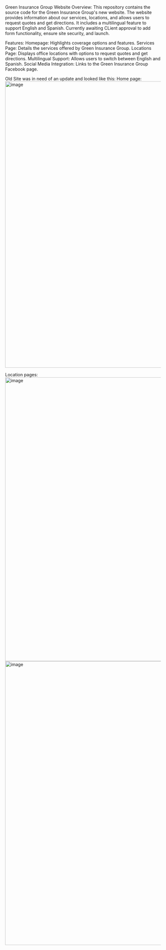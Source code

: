 Green Insurance Group Website
Overview:
This repository contains the source code for the Green Insurance Group's new website. 
The website provides information about our services, locations, and allows users to request quotes and get directions. 
It includes a multilingual feature to support English and Spanish.
Currently awaiting CLient approval to add form functionality, ensure site security, and launch.

Features:
Homepage: Highlights coverage options and features.
Services Page: Details the services offered by Green Insurance Group.
Locations Page: Displays office locations with options to request quotes and get directions.
Multilingual Support: Allows users to switch between English and Spanish.
Social Media Integration: Links to the Green Insurance Group Facebook page.

Old Site was in need of an update and looked like this:
Home page:
<img width="928" alt="image" src="https://github.com/user-attachments/assets/4bd88898-94fd-4f8d-83ac-569fe7313943">

Location pages:
<img width="920" alt="image" src="https://github.com/user-attachments/assets/d76806d3-cd19-4776-8dd0-8d5a66fbfa4c">
<img width="920" alt="image" src="https://github.com/user-attachments/assets/4ad1aee6-3863-4083-81b6-4ccd9bf76dfc">

